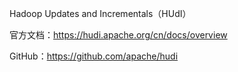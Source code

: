 Hadoop Updates and Incrementals（HUdI）

官方文档：https://hudi.apache.org/cn/docs/overview



GitHub：https://github.com/apache/hudi